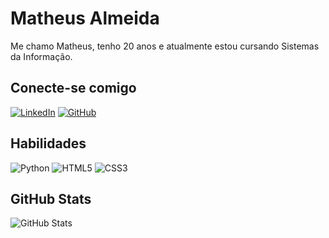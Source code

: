 # Matheus Almeida

Me chamo Matheus, tenho 20 anos e atualmente estou cursando Sistemas da Informação.

## Conecte-se comigo
[![LinkedIn](https://img.shields.io/badge/LinkedIn-0077B5?style=for-the-badge&logo=linkedin&logoColor=white)](https://www.linkedin.com/in/matheus-almeida-03818a226/)
[![GitHub](https://img.shields.io/badge/GitHub-0077B5?style=for-the-badge&logo=github&logoColor=white)](https://github.com/Mathsx2)


## Habilidades
![Python](https://img.shields.io/badge/python-0077B5?style=for-the-badge&logo=python&logoColor=white)
![HTML5](https://img.shields.io/badge/HTML5-0077B5?style=for-the-badge&logo=html5&logoColor=white)
![CSS3](https://img.shields.io/badge/CSS3-0077B5?style=for-the-badge&logo=css3&logoColor=white)

## GitHub Stats
![GitHub Stats](https://github-readme-stats.vercel.app/api?username=Mathsx2&theme=transparent&bg_color=000&border_color=30A3DC&show_icons=true&icon_color=30A3DC&title_color=white&text_color=FFF)

